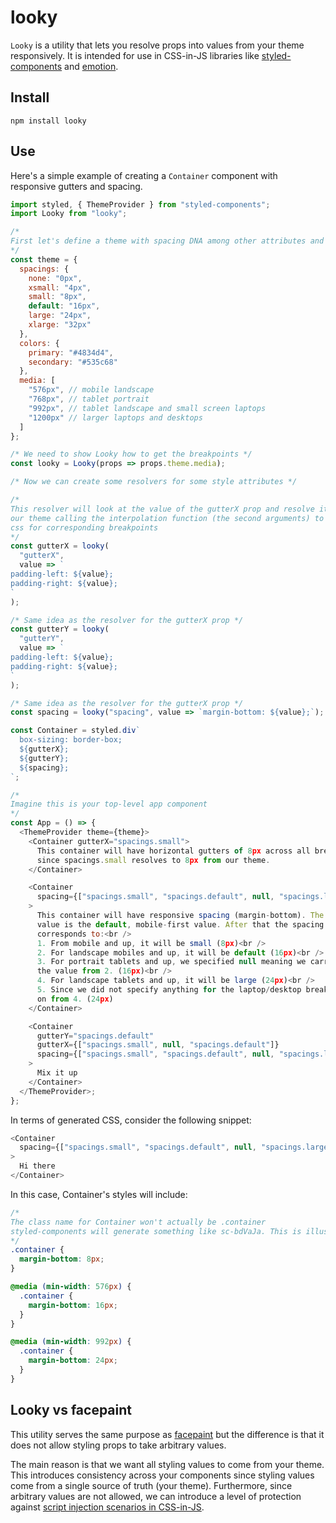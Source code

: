 # looky

`Looky` is a utility that lets you resolve props into values from your theme responsively. It is intended for use in CSS-in-JS libraries like [styled-components][s-c] and [emotion][emotion].

## Install

```
npm install looky
```

## Use

Here's a simple example of creating a `Container` component with responsive gutters and spacing.

```js
import styled, { ThemeProvider } from "styled-components";
import Looky from "looky";

/*
First let's define a theme with spacing DNA among other attributes and a `media` property listing our breakpoints
*/
const theme = {
  spacings: {
    none: "0px",
    xsmall: "4px",
    small: "8px",
    default: "16px",
    large: "24px",
    xlarge: "32px"
  },
  colors: {
    primary: "#4834d4",
    secondary: "#535c68"
  },
  media: [
    "576px", // mobile landscape
    "768px", // tablet portrait
    "992px", // tablet landscape and small screen laptops
    "1200px" // larger laptops and desktops
  ]
};

/* We need to show Looky how to get the breakpoints */
const looky = Looky(props => props.theme.media);

/* Now we can create some resolvers for some style attributes */

/*
This resolver will look at the value of the gutterX prop and resolve it from
our theme calling the interpolation function (the second arguments) to generate
css for corresponding breakpoints
*/
const gutterX = looky(
  "gutterX",
  value => `
padding-left: ${value};
padding-right: ${value};
`
);

/* Same idea as the resolver for the gutterX prop */
const gutterY = looky(
  "gutterY",
  value => `
padding-left: ${value};
padding-right: ${value};
`
);

/* Same idea as the resolver for the gutterX prop */
const spacing = looky("spacing", value => `margin-bottom: ${value};`);

const Container = styled.div`
  box-sizing: border-box;
  ${gutterX};
  ${gutterY};
  ${spacing};
`;

/*
Imagine this is your top-level app component
*/
const App = () => {
  <ThemeProvider theme={theme}>
    <Container gutterX="spacings.small">
      This container will have horizontal gutters of 8px across all breakpoints
      since spacings.small resolves to 8px from our theme.
    </Container>

    <Container
      spacing={["spacings.small", "spacings.default", null, "spacings.large"]}
    >
      This container will have responsive spacing (margin-bottom). The first
      value is the default, mobile-first value. After that the spacing
      corresponds to:<br />
      1. From mobile and up, it will be small (8px)<br />
      2. For landscape mobiles and up, it will be default (16px)<br />
      3. For portrait tablets and up, we specified null meaning we carry on with
      the value from 2. (16px)<br />
      4. For landscape tablets and up, it will be large (24px)<br />
      5. Since we did not specify anything for the laptop/desktop breakpoint we carry
      on from 4. (24px)
    </Container>

    <Container
      gutterY="spacings.default"
      gutterX={["spacings.small", null, "spacings.default"]}
      spacing={["spacings.small", "spacings.default", null, "spacings.large"]}
    >
      Mix it up
    </Container>
  </ThemeProvider>;
};
```

In terms of generated CSS, consider the following snippet:

```js
<Container
  spacing={["spacings.small", "spacings.default", null, "spacings.large"]}
>
  Hi there
</Container>
```

In this case, Container's styles will include:

```css
/*
The class name for Container won't actually be .container
styled-components will generate something like sc-bdVaJa. This is illustrative.
*/
.container {
  margin-bottom: 8px;
}

@media (min-width: 576px) {
  .container {
    margin-bottom: 16px;
  }
}

@media (min-width: 992px) {
  .container {
    margin-bottom: 24px;
  }
}
```

## Looky vs facepaint

This utility serves the same purpose as [facepaint][facepaint] but the difference is that it does not allow styling props to take arbitrary values.

The main reason is that we want all styling values to come from your theme. This introduces consistency across your components since styling values come from a single source of truth (your theme). Furthermore, since arbitrary values are not allowed, we can introduce a level of protection against [script injection scenarios in CSS-in-JS][injection].

[facepaint]: https://github.com/emotion-js/facepaint
[s-c]: https://www.styled-components.com/
[emotion]: https://emotion.sh/
[injection]: https://www.styled-components.com/docs/advanced#security
